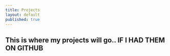 ```yaml
---
title: Projects
layout: default
published: true
---
```


## This is where my projects will go.. IF I HAD THEM ON GITHUB








